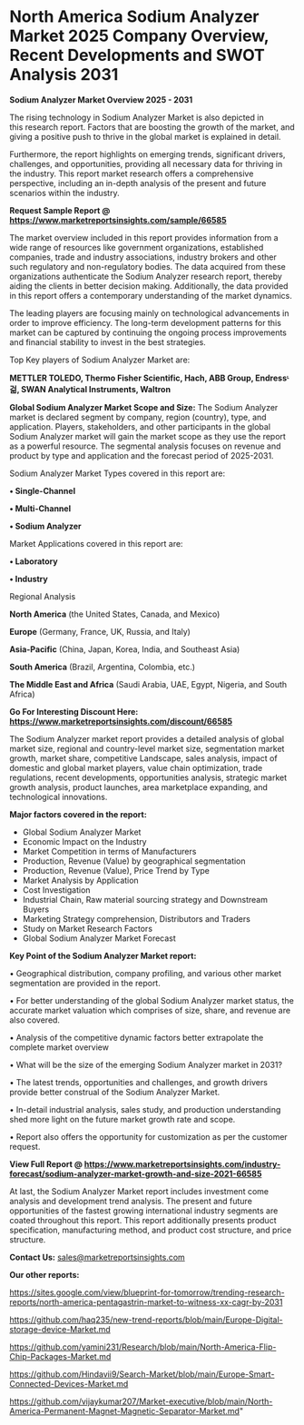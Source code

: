 # North America Sodium Analyzer Market 2025 Company Overview, Recent Developments and SWOT Analysis 2031

<Strong> Sodium Analyzer Market Overview 2025 - 2031</strong>

The rising technology in Sodium Analyzer Market is also depicted in this research report. Factors that are boosting the growth of the market, and giving a positive push to thrive in the global market is explained in detail.

Furthermore, the report highlights on emerging trends, significant drivers, challenges, and opportunities, providing all necessary data for thriving in the industry. This report market research offers a comprehensive perspective, including an in-depth analysis of the present and future scenarios within the industry.

<strong>Request Sample Report @ <a href=https://www.marketreportsinsights.com/sample/66585>https://www.marketreportsinsights.com/sample/66585</a></strong>

The market overview included in this report provides information from a wide range of resources like government organizations, established companies, trade and industry associations, industry brokers and other such regulatory and non-regulatory bodies. The data acquired from these organizations authenticate the Sodium Analyzer research report, thereby aiding the clients in better decision making. Additionally, the data provided in this report offers a contemporary understanding of the market dynamics.

The leading players are focusing mainly on technological advancements in order to improve efficiency. The long-term development patterns for this market can be captured by continuing the ongoing process improvements and financial stability to invest in the best strategies.

Top Key players of Sodium Analyzer Market are:

<strong>METTLER TOLEDO, Thermo Fisher Scientific, Hach, ABB Group, Endressᶫ걺, SWAN Analytical Instruments, Waltron</strong>

<strong><b>Global Sodium Analyzer Market Scope and Size:</b></strong>
The Sodium Analyzer market is declared segment by company, region (country), type, and application. Players, stakeholders, and other participants in the global Sodium Analyzer market will gain the market scope as they use the report as a powerful resource. The segmental analysis focuses on revenue and product by type and application and the forecast period of 2025-2031.

Sodium Analyzer Market Types covered in this report are:

<strong>• Single-Channel

• Multi-Channel

• Sodium Analyzer</strong>

Market Applications covered in this report are:

<strong>• Laboratory

• Industry</strong> 

Regional Analysis

<strong>North America</strong> (the United States, Canada, and Mexico)

<strong>Europe</strong> (Germany, France, UK, Russia, and Italy)

<strong>Asia-Pacific</strong> (China, Japan, Korea, India, and Southeast Asia)

<strong>South America</strong> (Brazil, Argentina, Colombia, etc.)

<strong>The Middle East and Africa</strong> (Saudi Arabia, UAE, Egypt, Nigeria, and South Africa)

<strong>Go For Interesting Discount Here: <a href=https://www.marketreportsinsights.com/discount/66585>https://www.marketreportsinsights.com/discount/66585</a></strong>

The Sodium Analyzer market report provides a detailed analysis of global market size, regional and country-level market size, segmentation market growth, market share, competitive Landscape, sales analysis, impact of domestic and global market players, value chain optimization, trade regulations, recent developments, opportunities analysis, strategic market growth analysis, product launches, area marketplace expanding, and technological innovations.

<strong><b>Major factors covered in the report:</b></strong>
<ul>
  <li>Global Sodium Analyzer Market </li>
  <li>Economic Impact on the Industry</li>
  <li>Market Competition in terms of Manufacturers</li>
  <li>Production, Revenue (Value) by geographical segmentation</li>
  <li>Production, Revenue (Value), Price Trend by Type</li>
  <li>Market Analysis by Application</li>
  <li>Cost Investigation</li>
  <li>Industrial Chain, Raw material sourcing strategy and Downstream Buyers</li>
  <li>Marketing Strategy comprehension, Distributors and Traders</li>
  <li>Study on Market Research Factors</li>
  <li>Global Sodium Analyzer Market Forecast</li>
</ul>

<strong><b>Key Point of the Sodium Analyzer Market report:</b></strong>

• Geographical distribution, company profiling, and various other market segmentation are provided in the report.

• For better understanding of the global Sodium Analyzer market status, the accurate market valuation which comprises of size, share, and revenue are also covered.

• Analysis of the competitive dynamic factors better extrapolate the complete market overview

• What will be the size of the emerging Sodium Analyzer market in 2031?

• The latest trends, opportunities and challenges, and growth drivers provide better construal of the Sodium Analyzer Market.

• In-detail industrial analysis, sales study, and production understanding shed more light on the future market growth rate and scope.

• Report also offers the opportunity for customization as per the customer request.

<strong><b>View Full Report @ <a href=https://www.marketreportsinsights.com/industry-forecast/sodium-analyzer-market-growth-and-size-2021-66585>https://www.marketreportsinsights.com/industry-forecast/sodium-analyzer-market-growth-and-size-2021-66585</a></b></strong>


At last, the Sodium Analyzer Market report includes investment come analysis and development trend analysis. The present and future opportunities of the fastest growing international industry segments are coated throughout this report. This report additionally presents product specification, manufacturing method, and product cost structure, and price structure.

<strong>Contact Us:</strong>
sales@marketreportsinsights.com

<strong>Our other reports:</strong>

<a href=https://sites.google.com/view/blueprint-for-tomorrow/trending-research-reports/north-america-pentagastrin-market-to-witness-xx-cagr-by-2031>https://sites.google.com/view/blueprint-for-tomorrow/trending-research-reports/north-america-pentagastrin-market-to-witness-xx-cagr-by-2031</a>

<a href=https://github.com/haq235/new-trend-reports/blob/main/Europe-Digital-storage-device-Market.md>https://github.com/haq235/new-trend-reports/blob/main/Europe-Digital-storage-device-Market.md</a>

<a href=https://github.com/yamini231/Research/blob/main/North-America-Flip-Chip-Packages-Market.md>https://github.com/yamini231/Research/blob/main/North-America-Flip-Chip-Packages-Market.md</a>

<a href=https://github.com/Hindavii9/Search-Market/blob/main/Europe-Smart-Connected-Devices-Market.md>https://github.com/Hindavii9/Search-Market/blob/main/Europe-Smart-Connected-Devices-Market.md</a>

<a href=https://github.com/vijaykumar207/Market-executive/blob/main/North-America-Permanent-Magnet-Magnetic-Separator-Market.md>https://github.com/vijaykumar207/Market-executive/blob/main/North-America-Permanent-Magnet-Magnetic-Separator-Market.md</a>"
